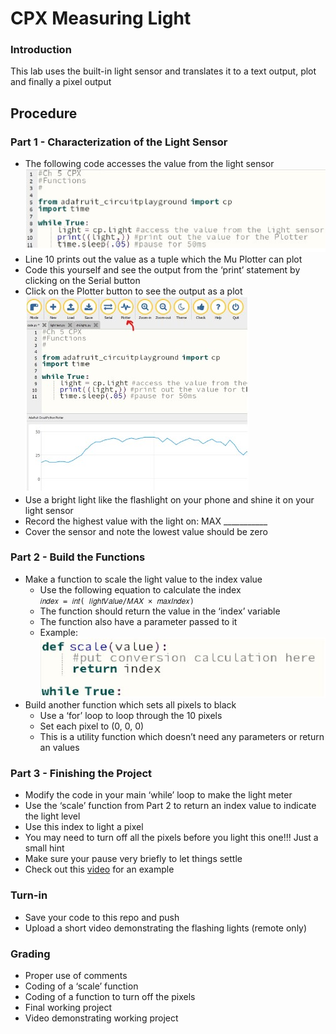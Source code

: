 # CPX Measuring Light

### Introduction
This lab uses the built-in light sensor and translates it to a text output, plot and finally a pixel
output

## Procedure
### Part 1 - Characterization of the Light Sensor
-  The following code accesses the value from the light sensor  
  ![mlight1](mlight1.jpg)
-  Line 10 prints out the value as a tuple which the Mu Plotter can plot
-  Code this yourself and see the output from the ‘print’ statement by clicking on the Serial
button
-  Click on the Plotter button to see the output as a plot  
  ![mlight2](mlight2.jpg)
-  Use a bright light like the flashlight on your phone and shine it on your light sensor
-  Record the highest value with the light on: MAX ___________
-  Cover the sensor and note the lowest value should be zero

### Part 2 - Build the Functions
- Make a function to scale the light value to the index value
  - Use the following equation to calculate the index  
`𝑖𝑛𝑑𝑒𝑥 = 𝑖𝑛𝑡( 𝑙𝑖𝑔ℎ𝑡𝑉𝑎𝑙𝑢𝑒/𝑀𝐴𝑋 × 𝑚𝑎𝑥𝐼𝑛𝑑𝑒𝑥)`
  - The function should return the value in the ‘index’ variable
  - The function also have a parameter passed to it
  - Example:    
    ![mlight3](mlight3.jpg)
- Build another function which sets all pixels to black
  - Use a ‘for’ loop to loop through the 10 pixels
  - Set each pixel to (0, 0, 0)
  - This is a utility function which doesn’t need any parameters or return an values

### Part 3 - Finishing the Project
-  Modify the code in your main ‘while’ loop to make the light meter
-  Use the ‘scale’ function from Part 2 to return an index value to indicate the light level
-  Use this index to light a pixel
  - You may need to turn off all the pixels before you light this one!!! Just a small
hint
  - Make sure your pause very briefly to let things settle
  - Check out this [video](https://www.youtube.com/shorts/PSz1E3-uFn8) for an example

### Turn-in
-  Save your code to this repo and push
-  Upload a short video demonstrating the flashing lights (remote only)

### Grading
- Proper use of comments
- Coding of a ‘scale’ function
- Coding of a function to turn off the pixels
- Final working project
- Video demonstrating working project
